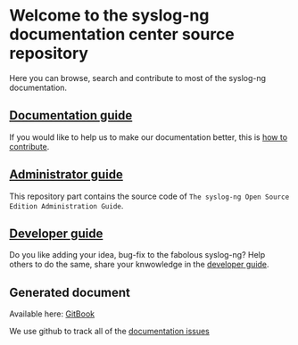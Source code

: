 <!-- DO NOT ADD frontmatter, this belongs to the GitHub repository only -->

[gh:gh-doc-pages]: https://syslog-ng.github.io/doc/
[gh:gh-syslog-ng-doc-issue-tracker]: https://github.com/syslog-ng/doc/issues
[ref:doc-guide]: doc/_doc-guide
[ref:admin-guide]: doc/_doc-guide
[ref:dev-guide]: doc/_doc-guide

# Welcome to the syslog-ng documentation center source repository

Here you can browse, search and contribute to most of the syslog-ng documentation.

## [Documentation guide][ref:doc-guide]

If you would like to help us to make our documentation better, this is [how to contribute][ref:doc-guide].

## [Administrator guide][ref:admin-guide]

This repository part contains the source code of `The syslog-ng Open Source Edition Administration Guide`.

## [Developer guide][ref:dev-guide]

Do you like adding your idea, bug-fix to the fabolous syslog-ng? Help others to do the same, share your knwowledge in the [developer guide][ref:dev-guide].

## Generated document

Available here: [GitBook][gh:gh-doc-pages]

We use github to track all of the [documentation issues][gh:gh-syslog-ng-doc-issue-tracker]
